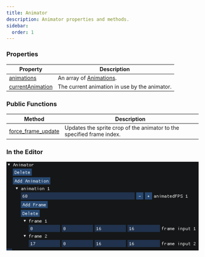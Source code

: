 ```yaml
---
title: Animator
description: Animator properties and methods.
sidebar:
  order: 1
---
```


### Properties

| Property | Description                    |
|-------------------------------------------------------------------------------|---------------------------------------------------------------------------|
| [animations](/JulGame.jl/reference/animator/properties/animations/)           | An array of [Animations](/JulGame.jl/reference/animation/animation/). |
| [currentAnimation](/JulGame.jl/reference/animator/properties/currentAnimation/)           | The current animation in use by the animator. |

### Public Functions

| Method | Description |
|-----------------------------------------------------------------------|---------------|
| [force_frame_update](/JulGame.jl/reference/animator/functions/force_frame_update/) | Updates the sprite crop of the animator to the specified frame index. |

### In the Editor
![Animator Component Editor](../../../../assets/reference/animator-component-editor.png)
